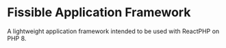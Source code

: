 # Fissible Application Framework
A lightweight application framework intended to be used with ReactPHP on PHP 8.